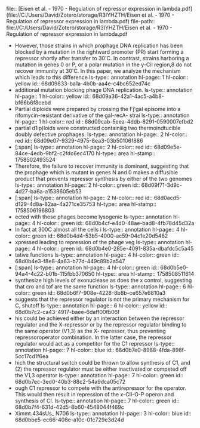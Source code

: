 file:: [Eisen et al. - 1970 - Regulation of repressor expression in lambda.pdf](file://C:/Users/David/Zotero/storage/R3IYHZTH/Eisen et al. - 1970 - Regulation of repressor expression in lambda.pdf)
file-path:: file://C:/Users/David/Zotero/storage/R3IYHZTH/Eisen et al. - 1970 - Regulation of repressor expression in lambda.pdf

- However, those strains in which prophage DNA replication has been blocked by a mutation in the rightward promoter (PR) start forming a repressor shortly after transfer to 30'C. In contrast, strains harboring a mutation in genes 0 or P, or a polar mutation in the y-CiI region,8 do not recover immunity at 30'C. In this paper, we analyze the mechanism which leads to this difference
  ls-type:: annotation
  hl-page:: 1
  hl-color:: yellow
  id:: 68d09833-ba1a-4b0b-aa4e-c4bc652ed74c
- additional mutation blocking phage DNA replication.
  ls-type:: annotation
  hl-page:: 1
  hl-color:: yellow
  id:: 68d09a36-42a1-4ac5-a4b8-bf66b6f8cebd
- Partial diploids were prepared by crossing the Fj'gal episome into a rifomycin-resistant derivative of the gal-recA- strai
  ls-type:: annotation
  hl-page:: 1
  hl-color:: red
  id:: 68d09cab-5eea-4ddb-8291-0590007efbd2
- partial d1ip)loids were constructed containiiig two thermoindtucible doubly defective prophages.
  ls-type:: annotation
  hl-page:: 2
  hl-color:: red
  id:: 68d09e07-9329-4975-8ea3-03b50106f886
- [:span]
  ls-type:: annotation
  hl-page:: 2
  hl-color:: red
  id:: 68d09e5e-84ce-4edb-9bf2-c2fdc6ec4170
  hl-type:: area
  hl-stamp:: 1758502493524
- Therefore, the failure to recover immunity is dominant, suggesting that the prophage which is mutant in genes N and 0 makes a diffusible product that prevents repressor synthesis by either of the two genomes
  ls-type:: annotation
  hl-page:: 2
  hl-color:: green
  id:: 68d09f71-3d9c-4d27-ba6a-a1538605eb53
- [:span]
  ls-type:: annotation
  hl-page:: 2
  hl-color:: red
  id:: 68d0acd5-d129-4d8a-82aa-4a271ce35753
  hl-type:: area
  hl-stamp:: 1758506196803
- ected with these phages become lysogenic
  ls-type:: annotation
  hl-page:: 4
  hl-color:: green
  id:: 68d0b4cf-e4d0-48ae-bad8-4fb78d45d32a
- In fact at 300C almost all the cells i
  ls-type:: annotation
  hl-page:: 4
  hl-color:: green
  id:: 68d0b4d4-53b5-4000-ac59-04c1e20d5482
- xpressed leading to repression of the phage veg
  ls-type:: annotation
  hl-page:: 4
  hl-color:: green
  id:: 68d0b4e0-285e-4091-835a-dbafdc5c5a45
- tative functions
  ls-type:: annotation
  hl-page:: 4
  hl-color:: green
  id:: 68d0b4e3-f8e8-4a63-b77d-449c89b2a547
- [:span]
  ls-type:: annotation
  hl-page:: 4
  hl-color:: green
  id:: 68d0b5e0-94a4-4c22-b01b-115fbb370650
  hl-type:: area
  hl-stamp:: 1758508511614
- synthesize high levels of exonuclease as does the x control, suggesting that cro and tof are the same function
  ls-type:: annotation
  hl-page:: 6
  hl-color:: green
  id:: 68d0b6f7-908e-4228-8b8b-ce657e6810a3
- suggests that the repressor regulator is not the primary mechanism for C, shutoff
  ls-type:: annotation
  hl-page:: 6
  hl-color:: yellow
  id:: 68d0b7c2-ca43-4917-baee-6daff00fb06f
- his could be achieved either by an interaction between the repressor regulator and the X-repressor or by the repressor regulator binding to the same operator (V1,3) as the X- repressor, thus preventing repressoroperator combination. In the latter case, the repressor regulator would act as a competitor for the C1 repressor
  ls-type:: annotation
  hl-page:: 7
  hl-color:: blue
  id:: 68d0b7e0-8988-4fda-898f-5cc17cd1f6ea
- hich the structural switch could be thrown to allow synthesis of C1, and (2) the repressor regulator must be either inactivated or competed off the V1,3 operator
  ls-type:: annotation
  hl-page:: 7
  hl-color:: green
  id:: 68d0b7ec-3ed0-40b3-88c2-54a9dca05c72
- ough C1 repressor to compete with the antirepressor for the operator. This would then result in repression of the x-CII-O-P operon and synthesis of CI.
  ls-type:: annotation
  hl-page:: 7
  hl-color:: green
  id:: 68d0b7f4-631d-42d5-8b60-4548044f469c
- Ximmt.434sUs_ N706
  ls-type:: annotation
  hl-page:: 3
  hl-color:: blue
  id:: 68d0bbe5-ec66-408e-a10c-01c729e3d24d